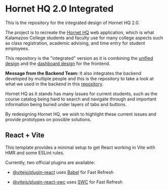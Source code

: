 # Hornet HQ 2.0 Integrated

This is the repository for the integrated design of Hornet HQ 2.0.

The project is to recreate the [Hornet HQ](https://hornethq.kzoo.edu) web application, which is what Kalamazoo College students and faculty use for many college aspects such as class registration, academic advising, and time entry for student employees.

This repository is the "integrated" version as it is combining the [unified design](https://github.com/RochX/hornethq-2.0-unified-design) and the [dashboard design](https://github.com/mpukabaofficial/dashboard/) for the frontend.

**Message from the Backend Team:**
It also integrates the backend developed by multiple people and this is the repository to take a look at what we used in the backend in this [repository](https://github.com/harshsepi0l/HHQV2-Backend/).

Hornet HQ as it stands has many issues for current students, such as the course catalog being hard to search and navigate through and important information being buried under layers of tabs and buttons.

By redesigning Hornet HQ, we wish to highlight these current issues and provide prototypes on possible solutions.

## React + Vite

This template provides a minimal setup to get React working in Vite with HMR and some ESLint rules.

Currently, two official plugins are available:

- [@vitejs/plugin-react](https://github.com/vitejs/vite-plugin-react/blob/main/packages/plugin-react/README.md) uses [Babel](https://babeljs.io/) for Fast Refresh

- [@vitejs/plugin-react-swc](https://github.com/vitejs/vite-plugin-react-swc) uses [SWC](https://swc.rs/) for Fast Refresh
